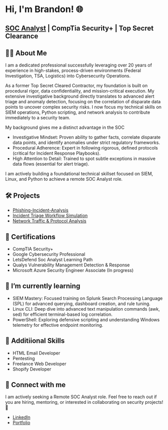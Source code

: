 <h1>Hi, I'm Brandon! 🌐</h1>
<h2><a href="https://github.com/codewithbrandon">SOC Analyst</a> | <a>CompTia Security+</a> | <a> Top Secret Clearance</a></h2>

<h2>👨‍💻 About Me</h2>
<p>I am a dedicated professional successfully leveraging over 20 years of experience in high-stakes, process-driven environments (Federal Investigation, TSA, Logistics) into Cybersecurity Operations.

As a former Top Secret Cleared Contractor, my foundation is built on procedural rigor, data confidentiality, and mission-critical execution. My extensive investigative background directly translates to advanced alert triage and anomaly detection, focusing on the correlation of disparate data points to uncover complex security risks. I now focus my technical skills on SIEM operations, Python scripting, and network analysis to contribute immediately to a security team.</p>

My background gives me a distinct advantage in the SOC

<ul>
  <li>Investigative Mindset: Proven ability to gather facts, correlate disparate data points, and identify anomalies under strict regulatory frameworks.</li>

  <li>Procedural Adherence: Expert in following rigorous, defined protocols (critical for Incident Response Playbooks).</li>

  <li>High Attention to Detail: Trained to spot subtle exceptions in massive data flows (essential for alert triage).</li>
</ul>

I am actively building a foundational technical skillset focused on SIEM, Linux, and Python to achieve a remote SOC Analyst role.

<h2>🛠️ Projects</h2>
<ul>
  <li><a href="https://github.com/codewithbrandon/Phishing-Incident-Analysis">Phishing-Incident-Analysis</a></li>
  <li><a href="[Link-to-your-project]">Incident Triage Workflow Simulation</a></li>
  <li><a href="[Link-to-your-project]">Network Traffic & Protocol Analysis</a></li>
</ul>

<h2>📜 Certifications</h2>
<ul>
  <li>CompTIA Security+</li>
  <li>Google Cybersecurity Professional</li>
  <li>LetsDefend Soc Analyst Learning Path</li>
  <li>Qualys Vulnerability Management Detection & Response</li>
  <li>Microsoft Azure Security Engineer Associate (In progress)</li>
</ul>

<h2>🌱 I’m currently learning</h2>
<ul>
  <li>SIEM Mastery: Focused training on Splunk Search Processing Language (SPL) for advanced querying, dashboard creation, and rule tuning.</li>
  <li>Linux CLI: Deep dive into advanced text manipulation commands (awk, sed) for efficient terminal-based log correlation.</li>
  <li>PowerShell: Exploring defensive scripting and understanding Windows telemetry for effective endpoint monitoring.</li>
</ul>

<h2>🤝 Additiional Skills</h2>
<ul>
  <li>HTML Email Developer</li>
  <li>Pentesting</li>
  <li>Freelance Web Developer</li>
  <li>Shopify Developer</li>
</ul>

<h2>🤝 Connect with me</h2>
<p>I am actively seeking a Remote SOC Analyst role. Feel free to reach out if you are hiring, mentoring, or interested in collaborating on security projects!🚀</p>
<ul>
  <li><a href="https://www.linkedin.com/in/brand0n-harris">LinkedIn</a></li>
  <li><a href="https://www.brandonharris.dev">Portfolio</a></li>
</ul>

<!--
**codewithbrandon/codewithbrandon** is a ✨ _special_ ✨ repository because its `README.md` (this file) appears on your GitHub profile.

Here are some ideas to get you started:

- 🔭 I’m currently working on refining my email development skills and Shopify store integrations.
- 🌱 I’m currently learning more about cybersecurity integration in HTML emails and Shopify apps.
- 👯 I’m looking to collaborate on innovative email design projects and Shopify development.
- 🤔 I’m looking for help with understanding advanced CSS for email and liquid templates for Shopify.
- 💬 Ask me about anything from HTML emails to cybersecurity tips to Shopify best practices.
- 📫 How to reach me: [LinkedIn](https://www.linkedin.com/in/brandon-harris-49b514253/)
- 😄 Pronouns: He/Him
- ⚡ Fun fact: I love blending tech solutions with creative design!
-->
